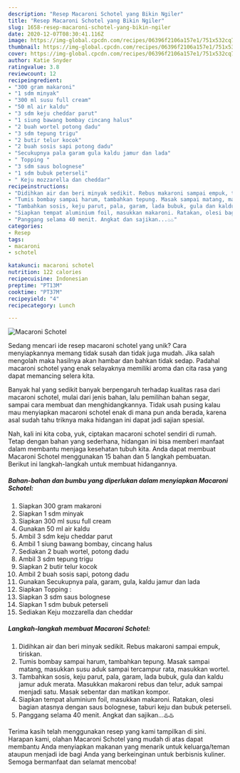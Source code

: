 ```yaml
---
description: "Resep Macaroni Schotel yang Bikin Ngiler"
title: "Resep Macaroni Schotel yang Bikin Ngiler"
slug: 1658-resep-macaroni-schotel-yang-bikin-ngiler
date: 2020-12-07T08:30:41.116Z
image: https://img-global.cpcdn.com/recipes/06396f2106a157e1/751x532cq70/macaroni-schotel-foto-resep-utama.jpg
thumbnail: https://img-global.cpcdn.com/recipes/06396f2106a157e1/751x532cq70/macaroni-schotel-foto-resep-utama.jpg
cover: https://img-global.cpcdn.com/recipes/06396f2106a157e1/751x532cq70/macaroni-schotel-foto-resep-utama.jpg
author: Katie Snyder
ratingvalue: 3.8
reviewcount: 12
recipeingredient:
- "300 gram makaroni"
- "1 sdm minyak"
- "300 ml susu full cream"
- "50 ml air kaldu"
- "3 sdm keju cheddar parut"
- "1 siung bawang bombay cincang halus"
- "2 buah wortel potong dadu"
- "3 sdm tepung trigu"
- "2 butir telur kocok"
- "2 buah sosis sapi potong dadu"
- "Secukupnya pala garam gula kaldu jamur dan lada"
- " Topping "
- "3 sdm saus bolognese"
- "1 sdm bubuk peterseli"
- " Keju mozzarella dan cheddar"
recipeinstructions:
- "Didihkan air dan beri minyak sedikit. Rebus makaroni sampai empuk, tiriskan."
- "Tumis bombay sampai harum, tambahkan tepung. Masak sampai matang, masukkan susu aduk sampai tercampur rata, masukkan wortel."
- "Tambahkan sosis, keju parut, pala, garam, lada bubuk, gula dan kaldu jamur aduk merata. Masukkan makaroni rebus dan telur, aduk sampai menjadi satu. Masak sebentar dan matikan kompor."
- "Siapkan tempat aluminium foil, masukkan makaroni. Ratakan, olesi bagian atasnya dengan saus bolognese, taburi keju dan bubuk peterseli."
- "Panggang selama 40 menit. Angkat dan sajikan...♨️♨️"
categories:
- Resep
tags:
- macaroni
- schotel

katakunci: macaroni schotel 
nutrition: 122 calories
recipecuisine: Indonesian
preptime: "PT13M"
cooktime: "PT37M"
recipeyield: "4"
recipecategory: Lunch

---
```



![Macaroni Schotel](https://img-global.cpcdn.com/recipes/06396f2106a157e1/751x532cq70/macaroni-schotel-foto-resep-utama.jpg)

Sedang mencari ide resep macaroni schotel yang unik? Cara menyiapkannya memang tidak susah dan tidak juga mudah. Jika salah mengolah maka hasilnya akan hambar dan bahkan tidak sedap. Padahal macaroni schotel yang enak selayaknya memiliki aroma dan cita rasa yang dapat memancing selera kita.

Banyak hal yang sedikit banyak berpengaruh terhadap kualitas rasa dari macaroni schotel, mulai dari jenis bahan, lalu pemilihan bahan segar, sampai cara membuat dan menghidangkannya. Tidak usah pusing kalau mau menyiapkan macaroni schotel enak di mana pun anda berada, karena asal sudah tahu triknya maka hidangan ini dapat jadi sajian spesial.




Nah, kali ini kita coba, yuk, ciptakan macaroni schotel sendiri di rumah. Tetap dengan bahan yang sederhana, hidangan ini bisa memberi manfaat dalam membantu menjaga kesehatan tubuh kita. Anda dapat membuat Macaroni Schotel menggunakan 15 bahan dan 5 langkah pembuatan. Berikut ini langkah-langkah untuk membuat hidangannya.

<!--inarticleads1-->

##### Bahan-bahan dan bumbu yang diperlukan dalam menyiapkan Macaroni Schotel:

1. Siapkan 300 gram makaroni
1. Siapkan 1 sdm minyak
1. Siapkan 300 ml susu full cream
1. Gunakan 50 ml air kaldu
1. Ambil 3 sdm keju cheddar parut
1. Ambil 1 siung bawang bombay, cincang halus
1. Sediakan 2 buah wortel, potong dadu
1. Ambil 3 sdm tepung trigu
1. Siapkan 2 butir telur kocok
1. Ambil 2 buah sosis sapi, potong dadu
1. Gunakan Secukupnya pala, garam, gula, kaldu jamur dan lada
1. Siapkan  Topping :
1. Siapkan 3 sdm saus bolognese
1. Siapkan 1 sdm bubuk peterseli
1. Sediakan  Keju mozzarella dan cheddar




<!--inarticleads2-->

##### Langkah-langkah membuat Macaroni Schotel:

1. Didihkan air dan beri minyak sedikit. Rebus makaroni sampai empuk, tiriskan.
1. Tumis bombay sampai harum, tambahkan tepung. Masak sampai matang, masukkan susu aduk sampai tercampur rata, masukkan wortel.
1. Tambahkan sosis, keju parut, pala, garam, lada bubuk, gula dan kaldu jamur aduk merata. Masukkan makaroni rebus dan telur, aduk sampai menjadi satu. Masak sebentar dan matikan kompor.
1. Siapkan tempat aluminium foil, masukkan makaroni. Ratakan, olesi bagian atasnya dengan saus bolognese, taburi keju dan bubuk peterseli.
1. Panggang selama 40 menit. Angkat dan sajikan...♨️♨️




Terima kasih telah menggunakan resep yang kami tampilkan di sini. Harapan kami, olahan Macaroni Schotel yang mudah di atas dapat membantu Anda menyiapkan makanan yang menarik untuk keluarga/teman ataupun menjadi ide bagi Anda yang berkeinginan untuk berbisnis kuliner. Semoga bermanfaat dan selamat mencoba!
